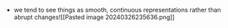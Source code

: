 - we tend to see things as smooth, continuous representations rather than abrupt changes![[Pasted image 20240326235636.png]]

##